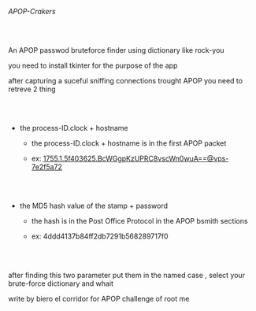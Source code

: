 
_APOP-Crakers_


</br>
</br>

An APOP passwod bruteforce finder using dictionary like rock-you

you need to install tkinter for the purpose of the app 

after capturing a suceful sniffing connections trought APOP you need to retreve 2 thing 

</br>
</br>

- the process-ID.clock + hostname
 
  - the process-ID.clock + hostname is in the first APOP packet 
  
  - ex: <1755.1.5f403625.BcWGgpKzUPRC8vscWn0wuA==@vps-7e2f5a72>

</br>
</br>


- the MD5 hash value of the stamp + password 

  - the hash is in the Post Office Protocol in the APOP bsmith sections
  
  - ex: 4ddd4137b84ff2db7291b568289717f0

</br>
</br>



after finding this two parameter put them in the named case , select your brute-force dictionary and whait 

write by biero el corridor for APOP challenge of root me 


